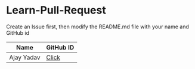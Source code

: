 # Learn-Pull-Request

Create an Issue first, then modify the README.md file with your name and GitHub id

| Name       | GitHub ID                             |
| ---------- | ------------------------------------- |
| Ajay Yadav | [Click](https://github.com/atechajay) |

